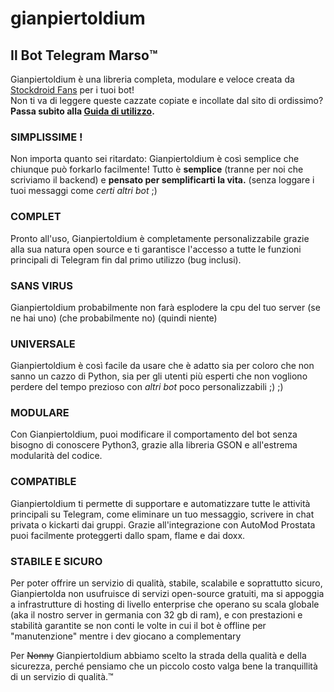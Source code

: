 # gianpiertoldium
## Il Bot Telegram Marso™️
Gianpiertoldium è una libreria completa, modulare e veloce creata da <a href="https://t.me/stockdroidfans">Stockdroid Fans</a> per i tuoi bot!
<br>
Non ti va di leggere queste cazzate copiate e incollate dal sito di ordissimo? **Passa subito alla <a href="https://github.com/stockdroidfans/gianpiertoldium/wiki/">Guida di utilizzo</a>.**

### SIMPLISSIME !
Non importa quanto sei ritardato: Gianpiertoldium è così semplice che chiunque può forkarlo facilmente!
Tutto è **semplice** (tranne per noi che scriviamo il backend) e **pensato per semplificarti la vita.** (senza loggare i tuoi messaggi come _certi altri bot_ ;)

### COMPLET
Pronto all'uso, Gianpiertoldium è completamente personalizzabile grazie alla sua natura open source e ti garantisce l'accesso a tutte le funzioni principali di Telegram fin dal primo utilizzo (bug inclusi).

### SANS VIRUS
Gianpiertoldium probabilmente non farà esplodere la cpu del tuo server (se ne hai uno) (che probabilmente no) (quindi niente)

### UNIVERSALE
Gianpiertoldium è così facile da usare che è adatto sia per coloro che non sanno un cazzo di Python, sia per gli utenti più esperti che non vogliono perdere del tempo prezioso con _altri bot_ poco personalizzabili ;) ;)

### MODULARE
Con Gianpiertoldium, puoi modificare il comportamento del bot senza bisogno di conoscere Python3, grazie alla libreria GSON e all'estrema modularità del codice.

### COMPATIBLE
Gianpiertoldium ti permette di supportare e automatizzare tutte le attività principali su Telegram, come eliminare un tuo messaggio, scrivere in chat privata o kickarti dai gruppi. Grazie all'integrazione con AutoMod Prostata puoi facilmente proteggerti dallo spam, flame e dai doxx.

### STABILE E SICURO
Per poter offrire un servizio di qualità, stabile, scalabile e soprattutto sicuro, Gianpiertolda non usufruisce di servizi open-source gratuiti, ma si appoggia a infrastrutture di hosting di livello enterprise che operano su scala globale (aka il nostro server in germania con 32 gb di ram), e con prestazioni e stabilità garantite se non conti le volte in cui il bot è offline per "manutenzione" mentre i dev giocano a complementary

Per <strike>Nonny</strike> Gianpiertoldium abbiamo scelto la strada della qualità e della sicurezza, perché pensiamo che un piccolo costo valga bene la tranquillità di un servizio di qualità.™
